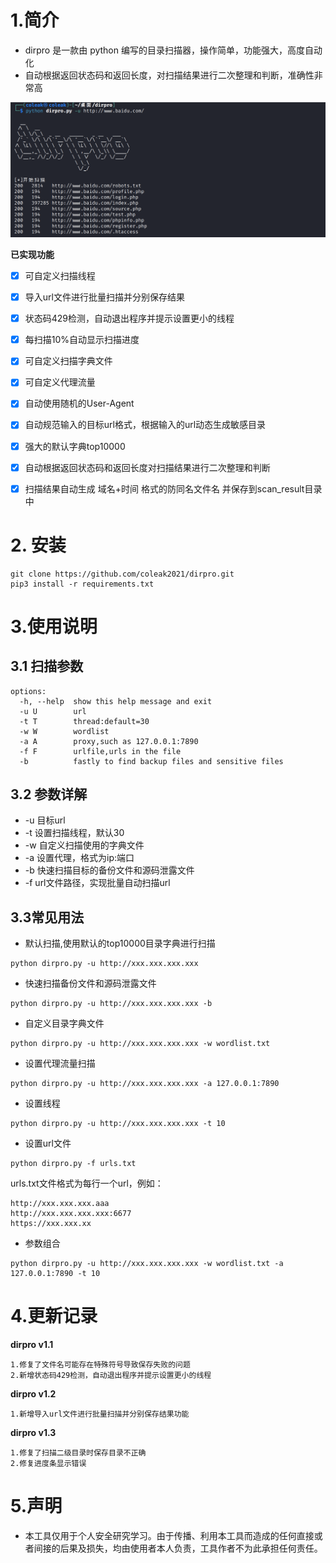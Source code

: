 # 1.简介

- dirpro 是一款由 python 编写的目录扫描器，操作简单，功能强大，高度自动化
- 自动根据返回状态码和返回长度，对扫描结果进行二次整理和判断，准确性非常高

![image-20230920224453668](script/image-20230920224453668.png)



**已实现功能**

- [x] 可自定义扫描线程
- [x] 导入url文件进行批量扫描并分别保存结果
- [x] 状态码429检测，自动退出程序并提示设置更小的线程
- [x] 每扫描10%自动显示扫描进度
- [x] 可自定义扫描字典文件
- [x] 可自定义代理流量
- [x] 自动使用随机的User-Agent
- [x] 自动规范输入的目标url格式，根据输入的url动态生成敏感目录
- [x] 强大的默认字典top10000
- [x] 自动根据返回状态码和返回长度对扫描结果进行二次整理和判断
- [x] 扫描结果自动生成 域名+时间 格式的防同名文件名 并保存到scan_result目录中



# 2. 安装

```
git clone https://github.com/coleak2021/dirpro.git
pip3 install -r requirements.txt
```



# 3.使用说明

## 3.1 扫描参数

```
options:
  -h, --help  show this help message and exit
  -u U        url
  -t T        thread:default=30
  -w W        wordlist
  -a A        proxy,such as 127.0.0.1:7890
  -f F        urlfile,urls in the file
  -b          fastly to find backup files and sensitive files
```



## 3.2 参数详解

- -u 目标url
- -t 设置扫描线程，默认30
- -w 自定义扫描使用的字典文件
- -a 设置代理，格式为ip:端口
- -b 快速扫描目标的备份文件和源码泄露文件
- -f url文件路径，实现批量自动扫描url



## 3.3常见用法

- 默认扫描,使用默认的top10000目录字典进行扫描

```
python dirpro.py -u http://xxx.xxx.xxx.xxx
```



- 快速扫描备份文件和源码泄露文件

```
python dirpro.py -u http://xxx.xxx.xxx.xxx -b
```



- 自定义目录字典文件

```
python dirpro.py -u http://xxx.xxx.xxx.xxx -w wordlist.txt
```



- 设置代理流量扫描

```
python dirpro.py -u http://xxx.xxx.xxx.xxx -a 127.0.0.1:7890
```



- 设置线程

```
python dirpro.py -u http://xxx.xxx.xxx.xxx -t 10
```



- 设置url文件

```
python dirpro.py -f urls.txt
```

urls.txt文件格式为每行一个url，例如：

```
http://xxx.xxx.xxx.aaa
http://xxx.xxx.xxx.xxx:6677
https://xxx.xxx.xx
```



- 参数组合

```
python dirpro.py -u http://xxx.xxx.xxx.xxx -w wordlist.txt -a 127.0.0.1:7890 -t 10
```



# 4.更新记录

**dirpro v1.1**

```
1.修复了文件名可能存在特殊符号导致保存失败的问题
2.新增状态码429检测，自动退出程序并提示设置更小的线程
```

**dirpro v1.2**

```
1.新增导入url文件进行批量扫描并分别保存结果功能
```

**dirpro v1.3**

```
1.修复了扫描二级目录时保存目录不正确
2.修复进度条显示错误
```



# 5.声明

- 本工具仅用于个人安全研究学习。由于传播、利用本工具而造成的任何直接或者间接的后果及损失，均由使用者本人负责，工具作者不为此承担任何责任。
